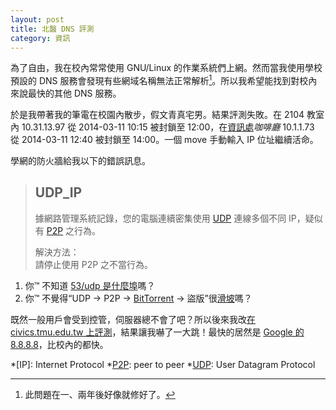 ```yaml
---
layout: post
title: 北醫 DNS 評測
category: 資訊
---
```

為了自由，我在校內常常使用 GNU/Linux 的作業系統們上網。然而當我使用學校預設的
DNS 服務會發現有些網域名稱無法正常解析[^dns]。所以我希望能找到對校內來說最快的其他
DNS 服務。

於是我帶著我的筆電在校園內散步，假文青真宅男。結果評測失敗。在 2104 教室內
10.31.13.97 從 <time datetime="2014-03-11 10:15+08:00">2014-03-11 10:15</time>
被封鎖至 <time datetime="2014-03-11 12:00+08:00">12:00</time>，在[資訊處][oit]*咖啡廳*
10.1.1.73 從 <time datetime="2014-03-11 12:40+08:00">2014-03-11 12:40</time>
被封鎖至 <time datetime="2014-03-11 14:00+08:00">14:00</time>。一個 move
手動輸入 IP 位址繼續活命。

學網的防火牆給我以下的錯誤訊息。

> UDP\_IP
> -------
> 據網路管理系統記錄，您的電腦連續密集使用 [UDP][udp] 連線多個不同 IP，疑似有
> [P2P][p2p] 之行為。
>
> 解決方法：  
> 請停止使用 P2P 之不當行為。

1. 你™ 不知道 [53/udp 是什麼埠][dns]嗎？
2. 你™ 不覺得<q>UDP → P2P → [BitTorrent][bt] → 盜版</q>很[滑坡][slip]嗎？

既然一般用戶會受到控管，伺服器總不會了吧？所以後來我改[在 civics.tmu.edu.tw
上評測][bench]，結果讓我嚇了一大跳！最快的居然是 [Google 的
8.8.8.8][8888]，比校內的都快。

[^dns]: 此問題在一、兩年後好像就修好了。

[8888]: https://developers.google.com/speed/public-dns/docs/using#google_public_dns_ip_addresses
[bench]: https://civics.tmu.edu.tw/namebench/namebench_2014-03-14_2249.html
[bt]: https://zh.wikipedia.org/wiki/BitTorrent_%28%E5%8D%8F%E8%AE%AE%29
[dns]: https://www.iana.org/assignments/service-names-port-numbers/service-names-port-numbers.xhtml?search=53
[oit]: http://oit.tmu.edu.tw/
[p2p]: https://zh.wikipedia.org/wiki/%E5%B0%8D%E7%AD%89%E7%B6%B2%E8%B7%AF
[slip]: https://zh.wikipedia.org/wiki/%E6%BB%91%E5%9D%A1%E8%AC%AC%E8%AA%A4
[udp]: https://zh.wikipedia.org/wiki/%E7%94%A8%E6%88%B7%E6%95%B0%E6%8D%AE%E6%8A%A5%E5%8D%8F%E8%AE%AE

*[IP]: Internet Protocol
*[P2P]: peer to peer
*[UDP]: User Datagram Protocol
